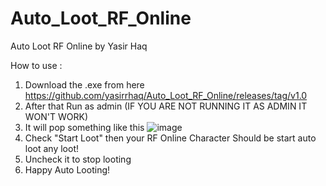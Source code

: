 # Auto_Loot_RF_Online
Auto Loot RF Online by Yasir Haq

How to use :
1. Download the .exe from here https://github.com/yasirrhaq/Auto_Loot_RF_Online/releases/tag/v1.0
2. After that Run as admin (IF YOU ARE NOT RUNNING IT AS ADMIN IT WON'T WORK) 
3. It will pop something like this
![image](https://user-images.githubusercontent.com/41731559/68206293-fe9d2b80-fffe-11e9-8af2-8dba79f74e6f.png)
4. Check "Start Loot" then your RF Online Character Should be start auto loot any loot!
5. Uncheck it to stop looting
6. Happy Auto Looting!

